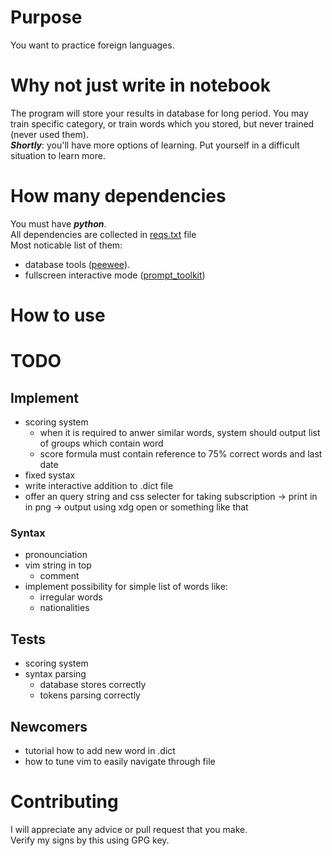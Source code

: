 # Purpose
You want to practice foreign languages.  

# Why not just write in notebook
The program will store your results in database for long period. You may
train specific category, or train words which you stored, but never
trained (never used them).  
**_Shortly_**: you'll have more options of learning. Put yourself in a
difficult situation to learn more.  

# How many dependencies
You must have **_python_**.  
All dependencies are collected in [reqs.txt](https://github.com/Kipparis/dictionary/blob/master/reqs.txt)
file  
Most noticable list of them:  

+ database tools ([peewee](https://github.com/coleifer/peewee)).  
+ fullscreen interactive mode ([prompt_toolkit](https://python-prompt-toolkit.readthedocs.io/en/master/index.html))  

# How to use

# TODO
## Implement

+ scoring system  
    - when it is required to anwer similar words, system should
  output list of groups which contain word  
    - score formula must contain reference to 75% correct
  words and last date  
+ fixed systax  
+ write interactive addition to .dict file  
+ offer an query string and css selecter for taking subscription
&rarr; print in in png &rarr; output using xdg open or something like
that  

### Syntax

+ pronounciation  
+ vim string in top  
    - comment  
+ implement possibility for simple list of words like:  
    - irregular words  
    - nationalities  

## Tests

+ scoring system  
+ syntax parsing  
    - database stores correctly  
    - tokens parsing correctly  

## Newcomers

+ tutorial how to add new word in .dict  
+ how to tune vim to easily navigate through file  

# Contributing
I will appreciate any advice or pull request that you make.  
Verify my signs by this <write> using GPG key.  

